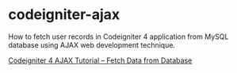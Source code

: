 # codeigniter-ajax

How to fetch user records in Codeigniter 4 application from MySQL database using AJAX web development technique.

[Codeigniter 4 AJAX Tutorial – Fetch Data from Database](https://www.positronx.io/codeigniter-ajax-tutorial-fetch-data-from-database/)